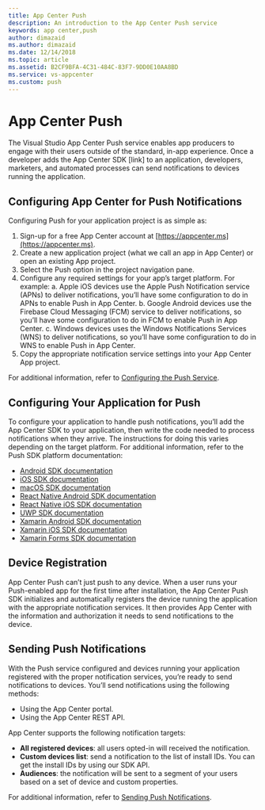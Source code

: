 ```yaml
---
title: App Center Push
description: An introduction to the App Center Push service
keywords: app center,push
author: dimazaid
ms.author: dimazaid
ms.date: 12/14/2018
ms.topic: article
ms.assetid: B2CF9BFA-4C31-484C-83F7-9DD0E10AA8BD
ms.service: vs-appcenter
ms.custom: push
---
```


# App Center Push

The Visual Studio App Center Push service enables app producers to engage with their users outside of the standard, in-app experience. Once a developer adds the App Center SDK [link] to an application, developers, marketers, and automated processes can send notifications to devices running the application.  

## Configuring App Center for Push Notifications

Configuring Push for your application project is as simple as:

1. Sign-up for a free App Center account at [https://appcenter.ms](https://appcenter.ms).
2. Create a new application project (what we call an app in App Center) or open an existing App project.
3. Select the Push option in the project navigation pane.
4. Configure any required settings for your app’s target platform. For example:
  a. Apple iOS devices use the Apple Push Notification service (APNs) to deliver notifications, you’ll have some configuration to do in APNs to enable Push in App Center.
  b. Google Android devices use the Firebase Cloud Messaging (FCM) service to deliver notifications, so you’ll have some configuration to do in FCM to enable Push in App Center.
  c. Windows devices uses the Windows Notifications Services (WNS) to deliver notifications, so you’ll have some configuration to do in WNS to enable Push in App Center.
5. Copy the appropriate notification service settings into your App Center App project.

For additional information, refer to [Configuring the Push Service](~/push/push-service-config.md).

## Configuring Your Application for Push

To configure your application to handle push notifications, you’ll add the App Center SDK to your application, then write the code needed to process notifications when they arrive. The instructions for doing this varies depending on the target platform. For additional information, refer to the Push SDK platform documentation:

+ [Android SDK documentation](~/sdk/push/android.md)
+ [iOS SDK documentation](~/sdk/push/ios.md)
+ [macOS SDK documentation](~/sdk/push/macos.md)
+ [React Native Android SDK documentation](~/sdk/push/react-native-android.md)
+ [React Native iOS SDK documentation](~/sdk/push/react-native-ios.md)
+ [UWP SDK documentation](~/sdk/push/uwp.md)
+ [Xamarin Android SDK documentation](~/sdk/push/xamarin-android.md)
+ [Xamarin iOS SDK documentation](~/sdk/push/xamarin-ios.md)
+ [Xamarin Forms SDK documentation](~/sdk/push/xamarin-forms.md)

## Device Registration

App Center Push can’t just push to any device. When a user runs your Push-enabled app for the first time after installation, the App Center Push SDK initializes and automatically registers the device running the application with the appropriate notification services. It then provides App Center with the information and authorization it needs to send notifications to the device.

## Sending Push Notifications

With the Push service configured and devices running your application registered with the proper notification services, you’re ready to send notifications to devices. You’ll send notifications using the following methods:

+ Using the App Center portal.
+ Using the App Center REST API.  

App Center supports the following notification targets:

+ **All registered devices**: all users opted-in will received the notification.
+ **Custom devices list**: send a notification to the list of install IDs. You can get the install IDs by using our SDK API.
+ **Audiences**: the notification will be sent to a segment of your users based on a set of device and custom properties.

For additional information, refer to [Sending Push Notifications](~/push/push-send.md).
